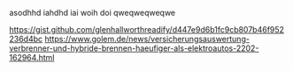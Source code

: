 asodhhd iahdhd iai woih doi qweqweqweqwe

https://gist.github.com/glenhallworthreadify/d447e9d6b1fc9cb807b46f952236d4bc
https://www.golem.de/news/versicherungsauswertung-verbrenner-und-hybride-brennen-haeufiger-als-elektroautos-2202-162964.html